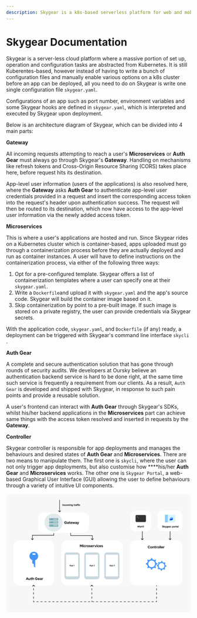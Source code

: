 ```yaml
---
description: Skygear is a k8s-based serverless platform for web and mobile apps.
---
```


# Skygear Documentation

Skygear is a server-less cloud platform where a massive portion of set up, operation and configuration tasks are abstracted from Kubernetes. It is still Kuberentes-based, however instead of having to write a bunch of configuration files and manually enable various options on a k8s cluster before an app can be deployed, all you need to do on Skygear is write  one single configuration file `skygear.yaml`.

Configurations of an app such as port number, environment variables and some Skygear hooks are defined in `skygear.yaml`, which is interpreted and executed by Skygear upon deployment.

Below is an architecture diagram of Skygear, which can be divided into 4 main parts:

**Gateway**

All incoming requests attempting to reach a user's **Microservices** or **Auth Gear** must always go through Skygear's **Gateway**. Handling on mechanisms like refresh tokens and Cross-Origin Resource Sharing \(CORS\) takes place here, before request hits its destination. 

App-level user information \(users of the applications\) is also resolved here, where the **Gateway** asks **Auth Gear** to authenticate app-level user credentials provided in a request and insert the corresponding access token into the request's header upon authentication success. The  request will then be routed to its destination, which now have access to the app-level user information via the newly added access token.

**Microservices** 

This is where a user's applications are hosted and run. Since Skygear rides on a Kubernetes cluster which is container-based, apps uploaded must go through a containerization process before they are actually deployed and run as container instances. A user will have to define instructions on the containerization process, via either of the following three ways:

1. Opt for a pre-configured template. Skygear offers a list of containerization templates where a user can specify one at their `skygear.yaml`.
2. Write a `Dockerfile`and upload it with `skygear.yaml` and the app's source code. Skygear will build the container image based on it.
3. Skip containerization by point to a pre-built image. If such image is stored on a private registry, the user can provide credentials via Skygear secrets.

With the application code, `skygear.yaml`, and `Dockerfile` \(if any\) ready, a deployment can be triggered with Skygear's command line interface `skycli` .

**Auth Gear**

A complete and secure authentication solution that has gone through rounds of security audits. We developers at Oursky believe an authentication backend service is hard to be done right, at the same time such service is frequently a requirement from our clients. As a result, `Auth Gear` is developed and shipped with Skygear, in response to such pain points and provide a reusable solution.

A user's frontend can interact with **Auth Gear** through Skygear's SDKs, whilst his/her backend applications  in the **Microservices** part can achieve same things with the access token resolved and inserted in requests by the **Gateway**.

**Controller**

Skygear controller is responsible for app deployments and manages the behaviours and desired states of **Auth Gear** and **Microservices**. There are two means to manipulate them. The first one is `skycli`, where the user can not only trigger app deployments, but also customise how ****his/her **Auth Gear** and **Microservices** works. The other one is `Skygear Portal`, a web-based Graphical User Interface \(GUI\) allowing the user to define behaviours through a variety of intuitive UI components. 

![](.gitbook/assets/screenshot-2019-12-02-at-5.09.46-pm.png)

